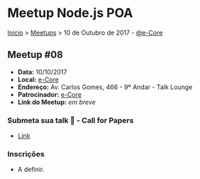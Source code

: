 Meetup Node.js POA
======

[Início](../README.md) > [Meetups](../README.md) > 10 de Outubro de 2017 - [@e-Core](http://e-core.com)

## Meetup #08

* **Data:** 10/10/2017
* **Local:** [e-Core](http://e-core.com)
* **Endereço:** Av. Carlos Gomes, 466 - 9º Andar - Talk Lounge
* **Patrocinador:** [e-Core](http://e-core.com)
* **Link do Meetup:** _em breve_

### Submeta sua talk :rocket: - Call for Papers 

+ [Link](https://github.com/node-poa/Meetups/issues/18) 

### Inscrições

+ A definir.
